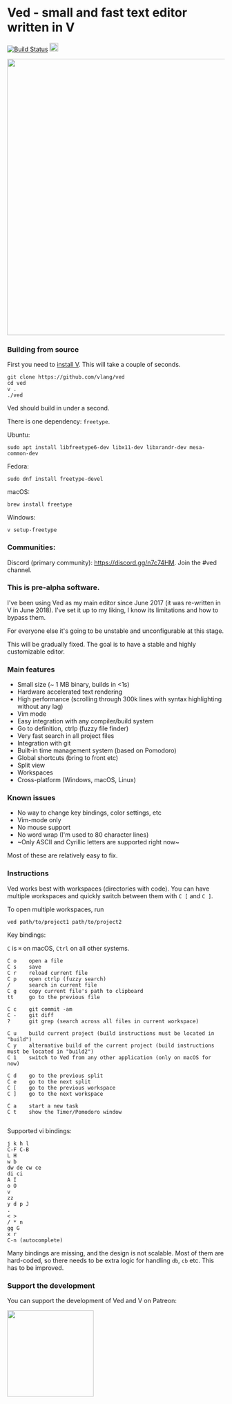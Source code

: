 # Ved - small and fast text editor written in V

[![Build Status](https://github.com/vlang/ved/workflows/CI/badge.svg)](https://github.com/vlang/ved/commits/master)
<a href='https://patreon.com/vlang'><img src='https://img.shields.io/endpoint.svg?url=https%3A%2F%2Fshieldsio-patreon.herokuapp.com%2Fvlang%2Fpledges&style=for-the-badge' height='20'></a>


<img width="640" src="https://user-images.githubusercontent.com/687996/63223411-807a7700-c1bd-11e9-82fc-e2362907024a.png">



### Building from source

First you need to [install V](https://github.com/vlang/v#installing-v-from-source). This will take a couple of seconds.


```
git clone https://github.com/vlang/ved
cd ved
v .
./ved
```

Ved should build in under a second.

There is one dependency: `freetype`.

Ubuntu:

```
sudo apt install libfreetype6-dev libx11-dev libxrandr-dev mesa-common-dev
```

Fedora:
```
sudo dnf install freetype-devel

```

macOS:
```
brew install freetype
```

Windows:
```
v setup-freetype

```

### Communities:

Discord (primary community): https://discord.gg/n7c74HM. Join the #ved channel.

### This is pre-alpha software.

I've been using Ved as my main editor since June 2017 (it was re-written in V in June 2018). I've set it up to my liking, I know its limitations and how to bypass them. 

For everyone else it's going to be unstable and unconfigurable at this stage.

This will be gradually fixed. The goal is to have a stable and highly customizable editor. 

### Main features

- Small size (~ 1 MB binary, builds in <1s)
- Hardware accelerated text rendering
- High performance (scrolling through 300k lines with syntax highlighting without any lag)
- Vim mode
- Easy integration with any compiler/build system
- Go to definition, ctrlp (fuzzy file finder)
- Very fast search in all project files
- Integration with git
- Built-in time management system (based on Pomodoro)
- Global shortcuts (bring to front etc)
- Split view
- Workspaces
- Cross-platform (Windows, macOS, Linux)

### Known issues
- No way to change key bindings, color settings, etc
- Vim-mode only
- No mouse support
- No word wrap (I'm used to 80 character lines)
- ~Only ASCII and Cyrillic letters are supported right now~

Most of these are relatively easy to fix.

### Instructions

Ved works best with workspaces (directories with code). You can have multiple workspaces and quickly switch between them with `C [` and `C ]`.

To open multiple workspaces, run

`ved path/to/project1 path/to/project2`

Key bindings:

`C` is `⌘` on macOS, `Ctrl` on all other systems.

```
C o    open a file
C s    save
C r    reload current file
C p    open ctrlp (fuzzy search)
/      search in current file
C g    copy current file's path to clipboard
tt     go to the previous file

C c    git commit -am
C -    git diff
?      git grep (search across all files in current workspace)

C u    build current project (build instructions must be located in "build")
C y    alternative build of the current project (build instructions must be located in "build2")
C 1    switch to Ved from any other application (only on macOS for now)

C d    go to the previous split
C e    go to the next split
C [    go to the previous workspace
C ]    go to the next workspace

C a    start a new task
C t    show the Timer/Pomodoro window


```

Supported vi bindings:

```
j k h l
C-F C-B
L H
w b
dw de cw ce
di ci
A I
o O
v
zz
y d p J
.
< >
/ * n
gg G
x r
C-n (autocomplete)
```



Many bindings are missing, and the design is not scalable. Most of them are hard-coded, so there needs to be extra logic for handling `db`, `cb` etc. This has to be improved.


### Support the development

You can support the development of Ved and V on Patreon:

<a href='https://patreon.com/vlang'><img src='https://camo.githubusercontent.com/3baa6f57d721101b50f691de31b730b9fbcc3a8a/68747470733a2f2f766c616e672e696f2f696d672f70617472656f6e2e706e67' width=200></a>
